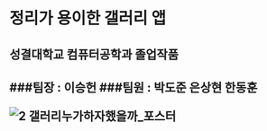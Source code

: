 <h1> 정리가 용이한 갤러리 앱 <Clean Up picture> </h1>

<h2>성결대학교 컴퓨터공학과 졸업작품<h2>
###팀장 : 이승헌
###팀원 : 박도준 은상현 한동훈

![2 갤러리누가하자했을까_포스터](https://user-images.githubusercontent.com/99643732/197427491-98bbeadd-43f9-4bbe-ab8a-bb07509d7160.jpg)
